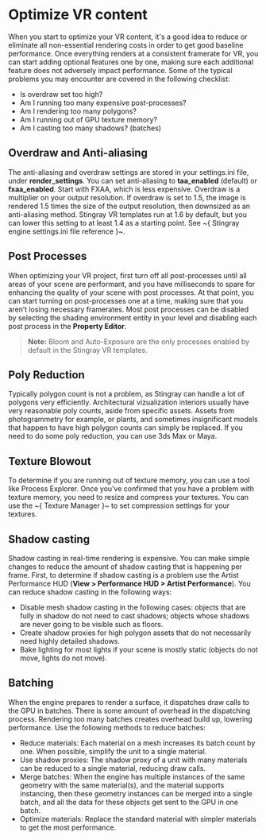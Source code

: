 # Optimize VR content

When you start to optimize your VR content, it's a good idea to reduce or eliminate all non-essential rendering costs in order to get good baseline performance. Once everything renders at a consistent framerate for VR, you can start adding optional features one by one, making sure each additional feature does not adversely impact performance. Some of the typical problems you may encounter are covered in the following checklist:

- Is overdraw set too high?
- Am I running too many expensive post-processes?
- Am I rendering too many polygons?
- Am I running out of GPU texture memory?
- Am I casting too many shadows? (batches)

## Overdraw and Anti-aliasing

The anti-aliasing and overdraw settings are stored in your settings.ini file, under **render_settings**. You can set anti-aliasing to **taa_enabled** (default) or **fxaa_enabled**. Start with FXAA, which is less expensive.
Overdraw is a multiplier on your output resolution. If overdraw is set to 1.5, the image is rendered 1.5 times the size of the output resolution, then downsized as an anti-aliasing method. Stingray VR templates run at 1.6 by default, but you can lower this setting to at least 1.4 as a starting point. See ~{ Stingray engine settings.ini file reference }~.

## Post Processes

When optimizing your VR project, first turn off all post-processes until all areas of your scene are performant, and you have milliseconds to spare for enhancing the quality of your scene with post processes. At that point, you can start turning on post-processes one at a time, making sure that you aren’t losing necessary framerates. Most post processes can be disabled by selecting the shading environment entity in your level and disabling each post process in the **Property Editor**.

>**Note:** Bloom and Auto-Exposure are the only processes enabled by default in the Stingray VR templates.

## Poly Reduction

Typically polygon count is not a problem, as Stingray can handle a lot of polygons very efficiently. Architectural vizualization interiors usually have very reasonable poly counts, aside from specific assets. Assets from photogrammetry for example, or plants, and sometimes insignificant models that happen to have high polygon counts can simply be replaced. If you need to do some poly reduction, you can use 3ds Max or Maya.

## Texture Blowout

To determine if you are running out of texture memory, you can use a tool like Process Explorer. Once you’ve confirmed that you have a problem with texture memory, you need to resize and compress your textures. You can use the ~{ Texture Manager }~ to set compression settings for your textures.

## Shadow casting

Shadow casting in real-time rendering is expensive. You can make simple changes to reduce the amount of shadow casting that is happening per frame. First, to determine if shadow casting is a problem use the Artist Performance HUD (**View > Performance HUD > Artist Performance**). You can reduce shadow casting in the following ways:

- Disable mesh shadow casting in the following cases: objects that are fully in shadow do not need to cast shadows; objects whose shadows are never going to be visible such as floors.
- Create shadow proxies for high polygon assets that do not necessarily need highly detailed shadows.
- Bake lighting for most lights if your scene is mostly static (objects do not move, lights do not move).

## Batching

When the engine prepares to render a surface, it dispatches draw calls to the GPU in batches. There is some amount of overhead in the dispatching process. Rendering too many batches creates overhead build up, lowering performance. Use the following methods to reduce batches:

- Reduce materials: Each material on a mesh increases its batch count by one. When possible, simplify the unit to a single material.
- Use shadow proxies: The shadow proxy of a unit with many materials can be reduced to a single material, reducing draw calls.
- Merge batches: When the engine has multiple instances of the same geometry with the same material(s), and the material supports instancing, then these geometry instances can be merged into a single batch, and all the data for these objects get sent to the GPU in one batch.
- Optimize materials: Replace the standard material with simpler materials to get the most performance.
